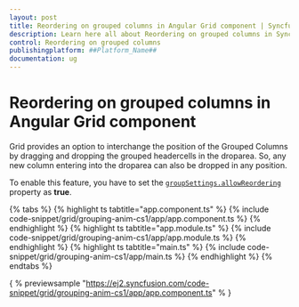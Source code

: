 ```yaml
---
layout: post
title: Reordering on grouped columns in Angular Grid component | Syncfusion
description: Learn here all about Reordering on grouped columns in Syncfusion ##Platform_Name## Grid component of Syncfusion Essential JS 2 and more.
control: Reordering on grouped columns 
publishingplatform: ##Platform_Name##
documentation: ug
---
```


# Reordering on grouped columns in Angular Grid component

Grid provides an option to interchange the position of the Grouped Columns by dragging and dropping the grouped headercells in the droparea. So, any new column entering into the droparea can also be dropped in any position.

To enable this feature, you have to set the [`groupSettings.allowReordering`](../../api/grid/groupSettings/#allowReordering) property as **true**.

{% tabs %}
{% highlight ts tabtitle="app.component.ts" %}
{% include code-snippet/grid/grouping-anim-cs1/app/app.component.ts %}
{% endhighlight %}
{% highlight ts tabtitle="app.module.ts" %}
{% include code-snippet/grid/grouping-anim-cs1/app/app.module.ts %}
{% endhighlight %}
{% highlight ts tabtitle="main.ts" %}
{% include code-snippet/grid/grouping-anim-cs1/app/main.ts %}
{% endhighlight %}
{% endtabs %}
  
{ % previewsample "https://ej2.syncfusion.com/code-snippet/grid/grouping-anim-cs1/app/app.component.ts" % }